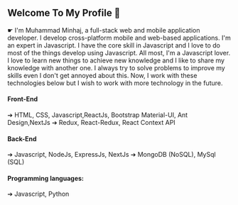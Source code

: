 ## Welcome To My Profile 👋
<!--
**dev-mdminhaj/dev-mdminhaj** is a ✨ _special_ ✨ repository because its `README.md` (this file) appears on your GitHub profile.
Here are some ideas to get you started:

- 🔭 I’m currently working on ...
- 🌱 I’m currently learning ...
- 👯 I’m looking to collaborate on ...
- 🤔 I’m looking for help with ...
- 💬 Ask me about ...
- 📫 How to reach me: ...
- 😄 Pronouns: ...
- ⚡ Fun fact: ...
-->

☛ I'm Muhammad Minhaj, a full-stack web and mobile application developer. I develop cross-platform mobile and web-based applications. I'm an expert in Javascript. I have the core skill in Javascript and I love to do most of the things develop using Javascript. All most, I'm a Javascript lover. I love to learn new things to achieve new knowledge and I like to share my knowledge with another one. I always try to solve problems to improve my skills even I don't get annoyed about this. Now, I work with these technologies below but I wish to work with more technology in the future.

#### Front-End
➔ HTML, CSS, Javascript,ReactJs, Bootstrap Material-UI, Ant Design,NextJs
➔ Redux, React-Redux, React Context API

#### Back-End
➔ Javascript, NodeJs, ExpressJs, NextJs 
➔ MongoDB (NoSQL), MySql (SQL)

#### Programming languages:
➔ Javascript, Python
